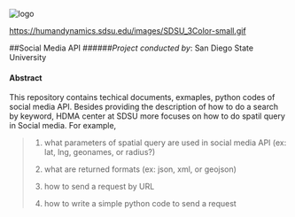 ![logo](https://humandynamics.sdsu.edu/images/SDSU_3Color-small.gif)

https://humandynamics.sdsu.edu/images/SDSU_3Color-small.gif

##Social Media API
######*Project conducted by*: San Diego State University

#### Abstract
This repository contains techical documents, exmaples, python codes of social media API. Besides providing the description of how to do a search by keyword, HDMA center at SDSU more focuses on how to do spatil query in Social media. For example, 
> 1) what parameters of spatial query are used in social media API (ex: lat, lng, geonames, or radius?)
>
> 2) what are returned formats (ex: json, xml, or geojson) 
>
> 3) how to send a request by URL 
>
> 4) how to write a simple python code to send a request
>
>


